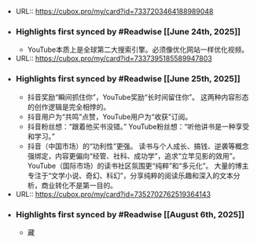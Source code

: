 - URL:: https://cubox.pro/my/card?id=7337203464188989048
- ### Highlights first synced by #Readwise [[June 24th, 2025]]
    - YouTube本质上是全球第二大搜索引擎。必须像优化网站一样优化视频。
- URL:: https://cubox.pro/my/card?id=7337395185589947803
- ### Highlights first synced by #Readwise [[June 25th, 2025]]
    - 抖音奖励“瞬间抓住你”，YouTube奖励“长时间留住你”。 这两种内容形态的创作逻辑是完全相悖的。
    - 抖音用户为“共鸣”点赞，YouTube用户为“收获”订阅。
    - 抖音粉丝想：“跟着他买书没错。” YouTube粉丝想：“听他讲书是一种享受和学习。”
    - 抖音（中国市场）的“功利性”更强。 读书与个人成长、搞钱、逆袭等概念强绑定，内容更偏向“经管、社科、成功学”，追求“立竿见影的效用”。
      YouTube（国际市场）的读书社区氛围更“纯粹”和“多元化”。 大量的博主专注于“文学小说、奇幻、科幻”，分享纯粹的阅读乐趣和深入的文本分析，商业转化不是第一目的。
- URL:: https://cubox.pro/my/card?id=7352702762519364143
- ### Highlights first synced by #Readwise [[August 6th, 2025]]
    - 藏
